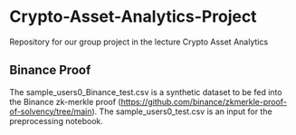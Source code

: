 # Crypto-Asset-Analytics-Project
Repository for our group project in the lecture Crypto Asset Analytics

## Binance Proof
The sample_users0_Binance_test.csv is a synthetic dataset to be fed into the Binance zk-merkle proof (https://github.com/binance/zkmerkle-proof-of-solvency/tree/main). The sample_users0_test.csv is an input for the preprocessing notebook. 
